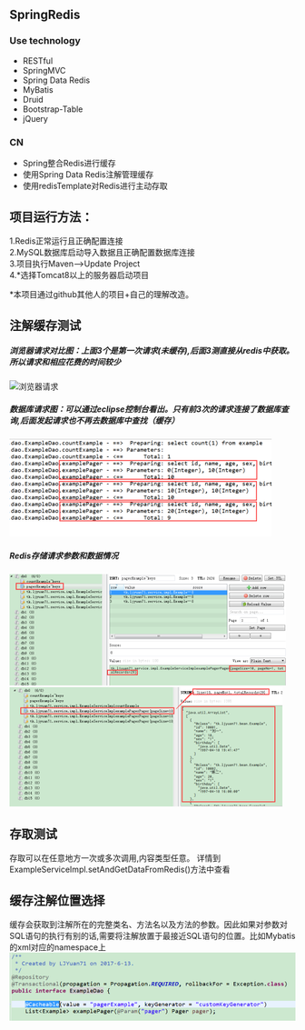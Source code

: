 ## SpringRedis

### Use technology
* RESTful
* SpringMVC
* Spring Data Redis
* MyBatis
* Druid
* Bootstrap-Table
* jQuery


### CN
* Spring整合Redis进行缓存
* 使用Spring Data Redis注解管理缓存
* 使用redisTemplate对Redis进行主动存取

## 项目运行方法：
1.Redis正常运行且正确配置连接<br/>
2.MySQL数据库启动导入数据且正确配置数据库连接<br/>
3.项目执行Maven-->Update Project<br/>
4.\*选择Tomcat8以上的服务器启动项目<br/>

*本项目通过github其他人的项目+自己的理解改造。

## 注解缓存测试
##### 浏览器请求对比图：上面3个是第一次请求(未缓存),后面3测直接从redis中获取。所以请求和相应花费的时间较少<br>
![浏览器请求](https://github.com/LJYuan71/SpringMVC-Redis/src/main/webapp/images/请求对比图.png "浏览器请求对比图") 
##### 数据库请求图：可以通过eclipse控制台看出。只有前3次的请求连接了数据库查询,后面发起请求也不再去数据库中查找（缓存）<br>
![浏览器请求](https://github.com/LJYuan71/SpringMVC-Redis/raw/master/src/main/webapp/images/后台数据库查询情况.png "数据库请求情况图")
##### Redis存储请求参数和数据情况<br>
![浏览器请求](https://github.com/LJYuan71/SpringMVC-Redis/raw/master/src/main/webapp/images/redis请求参数存储.png "方法参数Redis")
![浏览器请求](https://github.com/LJYuan71/SpringMVC-Redis/raw/master/src/main/webapp/images/redis参数对应数据存储.png "方法对应参数的数据图")
## 存取测试
存取可以在任意地方一次或多次调用,内容类型任意。 详情到ExampleServiceImpl.setAndGetDataFromRedis()方法中查看

## 缓存注解位置选择
缓存会获取到注解所在的完整类名、方法名以及方法的参数。因此如果对参数对SQL语句的执行有别的话,需要将注解放置于最接近SQL语句的位置。比如Mybatis的xml对应的namespace上<br/>
![浏览器请求](https://github.com/LJYuan71/SpringMVC-Redis/raw/master/src/main/webapp/images/缓存位置.png "注解使用位置选择")



